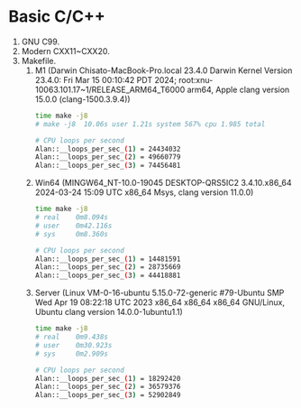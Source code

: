 # Basic C/C++
1. GNU C99.
2. Modern CXX11~CXX20.
3. Makefile.
   1. M1 (Darwin Chisato-MacBook-Pro.local 23.4.0 Darwin Kernel Version 23.4.0: Fri Mar 15 00:10:42 PDT 2024; root:xnu-10063.101.17~1/RELEASE_ARM64_T6000 arm64, Apple clang version 15.0.0 (clang-1500.3.9.4))
      ```bash
      time make -j8
      # make -j8  10.06s user 1.21s system 567% cpu 1.985 total
      ```
      ```bash
      # CPU loops per second
      Alan::__loops_per_sec_(1) = 24434032
      Alan::__loops_per_sec_(2) = 49660779
      Alan::__loops_per_sec_(3) = 74456481
      ```
   2. Win64 (MINGW64_NT-10.0-19045 DESKTOP-QRS5IC2 3.4.10.x86_64 2024-03-24 15:09 UTC x86_64 Msys, clang version 11.0.0)
      ```bash
      time make -j8
      # real    0m8.094s
      # user    0m42.116s
      # sys     0m8.360s
      ```
      ```bash
      # CPU loops per second
      Alan::__loops_per_sec_(1) = 14481591
      Alan::__loops_per_sec_(2) = 28735669
      Alan::__loops_per_sec_(3) = 44418881
      ```
   3. Server (Linux VM-0-16-ubuntu 5.15.0-72-generic #79-Ubuntu SMP Wed Apr 19 08:22:18 UTC 2023     x86_64 x86_64 x86_64 GNU/Linux, Ubuntu clang version 14.0.0-1ubuntu1.1)
      ```bash
      time make -j8
      # real    0m9.438s
      # user    0m30.923s
      # sys     0m2.909s
      ```
      ```bash
      # CPU loops per second
      Alan::__loops_per_sec_(1) = 18292420
      Alan::__loops_per_sec_(2) = 36579376
      Alan::__loops_per_sec_(3) = 52902849
      ```